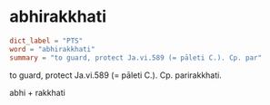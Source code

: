 # abhirakkhati

``` toml
dict_label = "PTS"
word = "abhirakkhati"
summary = "to guard, protect Ja.vi.589 (= pāleti C.). Cp. par"
```

to guard, protect Ja.vi.589 (= pāleti C.). Cp. parirakkhati.

abhi \+ rakkhati

